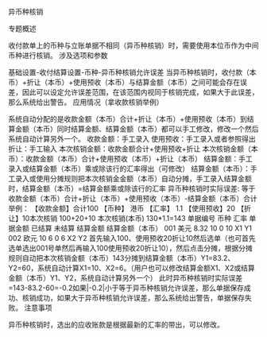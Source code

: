 异币种核销

专题概述

收付款单上的币种与立账单据不相同（异币种核销）时，需要使用本位币作为中间币种进行核销。
涉及选项和参数

基础设置-收付结算设置-币种-异币种核销允许误差
当异币种核销时，收付款（本币）+折让（本币）+使用预收（本币）与结算金额（本币）之间可能会存在误差，因此可以设定允许误差范围，在该范围内视同于核销完成，如果大于此误差，那么系统给出警告。
应用情况（拿收款核销举例）

系统自动分配的是收款金额（本币）合计+折让（本币）+使用预收（本币）到结算金额（本币）同时结算金额、结算金额（本币）都可以手工修改，修改一个然后系统自动计算另外一个。
收款金额：手工录入
使用预收：手工录入或者参照得出
折让：手工输入
本次核销金额：收款金额合计+使用预收+折让
本次核销金额（本币）：收款金额（本币）合计+使用预收（本币）+折让（本币）
结算金额：手工录入或结算金额（本币）乘或除该行的汇率得出（可修改）
结算金额（本币）：手工录入或使用分摊规则把本次核销金金额（本币）自动分摊，手工录入结算金额时，结算金额（本币）=结算金额乘或除该行的汇率
异币种核销时实际误差: 等于收款金额（本币）合计+折让（本币）+使用预收（本币）-结算金额（本币）合计
举例：
【收款金额】合计100 【币种】 港币 【汇率】 1.1 【使用预收】20 【折让】10本次核销 100+20+10 本次核销(本币) 130*1.1=143
单据编号	币种	汇率	单据金额	已结算	未结算	结算金额	结算金额（本币）
001	美元	8.32	10	0	10	X1	Y1
002	欧元	10	6	0	6	X2	Y2
首先输入100、使用预收20折让10然后选单（也可首先选单选出001号单然后再输入100使用预收20折让10），然后点击分摊，根据分摊规则自动把本次核销金额（本币）143分摊到结算金额（本币）Y1=83.2、Y2=60，系统自动计算X1=10、X2=6。（用户也可以修改结算金额X1、X2或结算金额（本币）Y1、Y2，系统自动计算另外一个） 此时异币种核销时实际误差=143-83.2-60=-0.2如果|-0.2|小于等于异币种核销允许误差，那么单据保存成功、核销成功，如果大于异币种核销允许误差，那么系统给出警告，单据保存失败。
注意事项

异币种核销时，选出的应收账款是根据最新的汇率的带出，可以修改。
